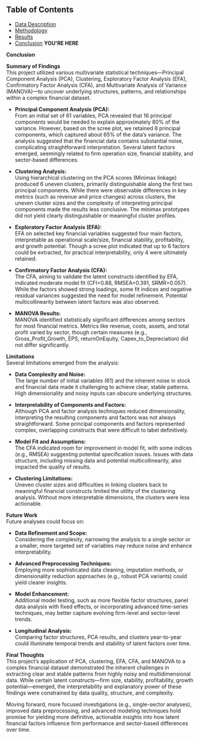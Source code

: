 ## Table of Contents

- [Data Description](data.md)
- [Methodology](methodology.md)
- [Results](results.md)
- [Conclusion](conclusions.md) **YOU'RE HERE**



**Conclusion**

**Summary of Findings**  
This project utilized various multivariate statistical techniques—Principal Component Analysis (PCA), Clustering, Exploratory Factor Analysis (EFA), Confirmatory Factor Analysis (CFA), and Multivariate Analysis of Variance (MANOVA)—to uncover underlying structures, patterns, and relationships within a complex financial dataset.

- **Principal Component Analysis (PCA):**  
From an initial set of 61 variables, PCA revealed that 16 principal components would be needed to explain approximately 80% of the variance. However, based on the scree plot, we retained 8 principal components, which captured about 65% of the data’s variance. The analysis suggested that the financial data contains substantial noise, complicating straightforward interpretation. Several latent factors emerged, seemingly related to firm operation size, financial stability, and sector-based differences.

- **Clustering Analysis:**  
Using hierarchical clustering on the PCA scores (Minimax linkage) produced 6 uneven clusters, primarily distinguishable along the first two principal components. While there were observable differences in key metrics (such as revenue and price changes) across clusters, the uneven cluster sizes and the complexity of interpreting principal components made the results less conclusive. The minimax prototypes did not yield clearly distinguishable or meaningful cluster profiles.

- **Exploratory Factor Analysis (EFA):**  
EFA on selected key financial variables suggested four main factors, interpretable as operational scale/size, financial stability, profitability, and growth potential. Though a scree plot indicated that up to 6 factors could be extracted, for practical interpretability, only 4 were ultimately retained.

- **Confirmatory Factor Analysis (CFA):**  
The CFA, aiming to validate the latent constructs identified by EFA, indicated moderate model fit (CFI=0.88, RMSEA=0.391, SRMR=0.057). While the factors showed strong loadings, some fit indices and negative residual variances suggested the need for model refinement. Potential multicollinearity between latent factors was also observed.

- **MANOVA Results:**  
MANOVA identified statistically significant differences among sectors for most financial metrics. Metrics like revenue, costs, assets, and total profit varied by sector, though certain measures (e.g., Gross_Profit_Growth, EPS, returnOnEquity, Capex_to_Depreciation) did not differ significantly.

**Limitations**  
Several limitations emerged from the analysis:

- **Data Complexity and Noise:**  
The large number of initial variables (61) and the inherent noise in stock and financial data made it challenging to achieve clear, stable patterns. High dimensionality and noisy inputs can obscure underlying structures.

- **Interpretability of Components and Factors:**  
Although PCA and factor analysis techniques reduced dimensionality, interpreting the resulting components and factors was not always straightforward. Some principal components and factors represented complex, overlapping constructs that were difficult to label definitively.

- **Model Fit and Assumptions:**  
The CFA indicated room for improvement in model fit, with some indices (e.g., RMSEA) suggesting potential specification issues. Issues with data structure, including missing data and potential multicollinearity, also impacted the quality of results.

- **Clustering Limitations:**  
Uneven cluster sizes and difficulties in linking clusters back to meaningful financial constructs limited the utility of the clustering analysis. Without more interpretable dimensions, the clusters were less actionable.

**Future Work**  
Future analyses could focus on:

- **Data Refinement and Scope:**  
Considering the complexity, narrowing the analysis to a single sector or a smaller, more targeted set of variables may reduce noise and enhance interpretability.

- **Advanced Preprocessing Techniques:**  
Employing more sophisticated data cleaning, imputation methods, or dimensionality reduction approaches (e.g., robust PCA variants) could yield clearer insights.

- **Model Enhancement:**  
Additional model testing, such as more flexible factor structures, panel data analysis with fixed effects, or incorporating advanced time-series techniques, may better capture evolving firm-level and sector-level trends.

- **Longitudinal Analysis:**  
Comparing factor structures, PCA results, and clusters year-to-year could illuminate temporal trends and stability of latent factors over time.

**Final Thoughts**  
This project’s application of PCA, clustering, EFA, CFA, and MANOVA to a complex financial dataset demonstrated the inherent challenges in extracting clear and stable patterns from highly noisy and multidimensional data. While certain latent constructs—firm size, stability, profitability, growth potential—emerged, the interpretability and explanatory power of these findings were constrained by data quality, structure, and complexity.

Moving forward, more focused investigations (e.g., single-sector analyses), improved data preprocessing, and advanced modeling techniques hold promise for yielding more definitive, actionable insights into how latent financial factors influence firm performance and sector-based differences over time.
